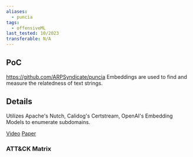 ```yaml
---
aliases:
  - puncia
tags:
  - offensiveML
last_tested: 10/2023
transferable: N/A
---
```

## **PoC**
https://github.com/ARPSyndicate/puncia
Embeddings are used to find and measure the relatedness of text strings. 

## **Details**
Utilizes Apache's Nutch, Calidog's Certstream, OpenAI's Embedding Models to enumerate subdomains. 

[Video]()
[Paper](https://www.subdomain.center/) 
### ATT&CK Matrix